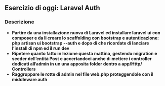<h2>Esercizio di oggi: <strong>Laravel Auth<strong></h2>
<h3>Descrizione</h3>
<ul>
   <li>
   Partire da una installazione nuova di Laravel ed installare laravel ui con composer e da li creare lo scaffolding con bootstrap e autenticazione: php artisan ui bootstrap --auth e dopo di che ricordate di lanciare l’install di npm ed il run dev
   </li>
   <li>
   Ripetere quanto fatto in lezione questa mattina, gestendo migration e seeder dell’entità Post e accertandoci anche di mettere i controller dedicati all’admin in un una apposita folder dentro a app/Http/ Controllers
   </li>
   <li>
   Raggruppare le rotte di admin nel file web.php proteggendole con il middleware auth
   </li>
</ul>